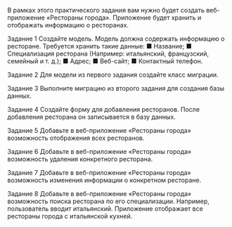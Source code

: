 В рамках этого практического задания вам нужно
будет создать веб-приложение «Рестораны города».
Приложение будет хранить и отображать информацию
о ресторанах.

Задание 1
Создайте модель. Модель должна содержать информацию о ресторане. Требуется хранить такие данные:
■ Название;
■ Специализация ресторана (Например: итальянский,
французский, семейный и т. д.);
■ Адрес;
■ Веб-сайт;
■ Контактный телефон.

Задание 2
Для модели из первого задания создайте класс миграции.

Задание 3
Выполните миграцию из второго задания для создания базы данных.

Задание 4
Создайте форму для добавления ресторанов. После
добавления ресторана он записывается в базу данных.

Задание 5
Добавьте в веб-приложение «Рестораны города» возможность отображения всех ресторанов.

Задание 6
Добавьте в веб-приложение «Рестораны города» возможность удаления конкретного ресторана.

Задание 7
Добавьте в веб-приложение «Рестораны города» возможность изменения информации о конкретном ресторане.

Задание 8
Добавьте в веб-приложение «Рестораны города» возможность поиска ресторана по его специализации. Например, пользователь вводит итальянский. Приложение
отображает все рестораны города с итальянской кухней.
